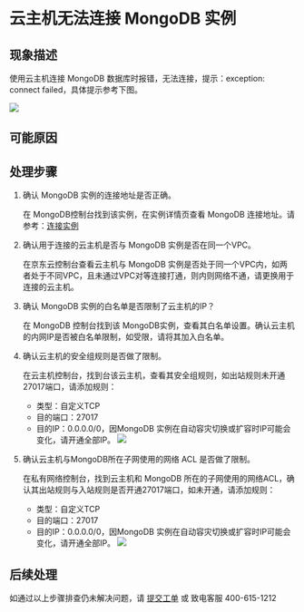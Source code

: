 # 云主机无法连接 MongoDB 实例

## 现象描述
使用云主机连接 MongoDB 数据库时报错，无法连接，提示：exception: connect failed，具体提示参考下图。

![](https://github.com/jdcloudcom/cn/blob/master/image/mongodb/mongo-027.png)

## 可能原因

## 处理步骤

1. 确认 MongoDB 实例的连接地址是否正确。

   在 MongoDB控制台找到该实例，在实例详情页查看 MongoDB 连接地址。请参考：[连接实例]()

1. 确认用于连接的云主机是否与 MongoDB 实例是否在同一个VPC。

   在京东云控制台查看云主机与 MongoDB 实例是否处于同一个VPC内，如两者处于不同VPC，且未通过VPC对等连接打通，则内则网络不通，请更换用于连接的云主机。

1. 确认 MongoDB 实例的白名单是否限制了云主机的IP？

   在 MongoDB 控制台找到该 MongoDB实例，查看其白名单设置。确认云主机的内网IP是否被白名单限制，如受限，请将其加入白名单。

1. 确认云主机的安全组规则是否做了限制。

   在云主机控制台，找到台该云主机，查看其安全组规则，如出站规则未开通27017端口，请添加规则：
   - 类型：自定义TCP
   - 目的端口：27017
   - 目的IP：0.0.0.0/0，因MongoDB 实例在自动容灾切换或扩容时IP可能会变化，请开通全部IP。
	![](https://github.com/jdcloudcom/cn/blob/master/image/mongodb/mongo-028.png)
	
1. 确认云主机与MongoDB所在子网使用的网络 ACL 是否做了限制。

   在私有网络控制台，找到云主机和 MongoDB 所在的子网使用的网络ACL，确认其出站规则与入站规则是否开通27017端口，如未开通，请添加规则：
   - 类型：自定义TCP
   - 目的端口：27017
   - 目的IP：0.0.0.0/0，因MongoDB 实例在自动容灾切换或扩容时IP可能会变化，请开通全部IP。
   ![](https://github.com/jdcloudcom/cn/blob/master/image/mongodb/mongo-029.png)

  ## 后续处理
  如通过以上步骤排查仍未解决问题，请 [提交工单](https://ticket.jdcloud.com/myorder/form?cateId=166&questionId=238) 或 致电客服 400-615-1212


